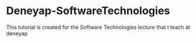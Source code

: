 # Deneyap-SoftwareTechnologies
 This tutorial is created for the Software Technologies lecture that I teach at deneyap
